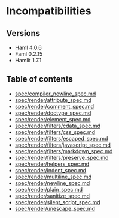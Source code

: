 # Incompatibilities
## Versions
- Haml 4.0.6
- Faml 0.2.15
- Hamlit 1.7.1

## Table of contents
- [spec/compiler_newline_spec.md](spec/compiler_newline_spec.md)
- [spec/render/attribute_spec.md](spec/render/attribute_spec.md)
- [spec/render/comment_spec.md](spec/render/comment_spec.md)
- [spec/render/doctype_spec.md](spec/render/doctype_spec.md)
- [spec/render/element_spec.md](spec/render/element_spec.md)
- [spec/render/filters/cdata_spec.md](spec/render/filters/cdata_spec.md)
- [spec/render/filters/css_spec.md](spec/render/filters/css_spec.md)
- [spec/render/filters/escaped_spec.md](spec/render/filters/escaped_spec.md)
- [spec/render/filters/javascript_spec.md](spec/render/filters/javascript_spec.md)
- [spec/render/filters/markdown_spec.md](spec/render/filters/markdown_spec.md)
- [spec/render/filters/preserve_spec.md](spec/render/filters/preserve_spec.md)
- [spec/render/helpers_spec.md](spec/render/helpers_spec.md)
- [spec/render/indent_spec.md](spec/render/indent_spec.md)
- [spec/render/multiline_spec.md](spec/render/multiline_spec.md)
- [spec/render/newline_spec.md](spec/render/newline_spec.md)
- [spec/render/plain_spec.md](spec/render/plain_spec.md)
- [spec/render/sanitize_spec.md](spec/render/sanitize_spec.md)
- [spec/render/silent_script_spec.md](spec/render/silent_script_spec.md)
- [spec/render/unescape_spec.md](spec/render/unescape_spec.md)
